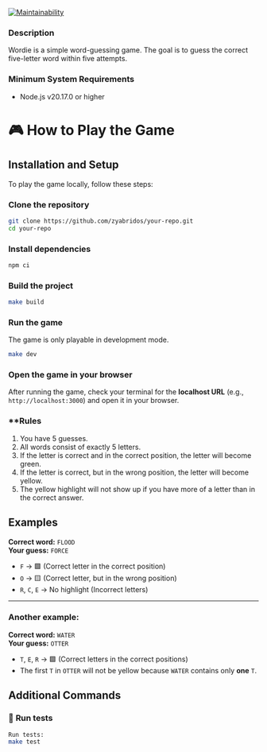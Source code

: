 [![Maintainability](https://api.codeclimate.com/v1/badges/1465d93f63f05a276f3f/maintainability)](https://codeclimate.com/github/Zyabridos/wordle/maintainability)

### Description

Wordie is a simple word-guessing game. The goal is to guess the correct five-letter word within five attempts.

### Minimum System Requirements

- Node.js v20.17.0 or higher

# 🎮 How to Play the Game

## Installation and Setup

To play the game locally, follow these steps:

### **Clone the repository**

```sh
git clone https://github.com/zyabridos/your-repo.git
cd your-repo
```

### **Install dependencies**

```sh
npm ci
```

### **Build the project**

```sh
make build

```

### **Run the game**

The game is only playable in development mode.

```sh
make dev
```

### **Open the game in your browser**

After running the game, check your terminal for the **localhost URL** (e.g., `http://localhost:3000`) and open it in your browser.

### **Rules

1. You have 5 guesses.
2. All words consist of exactly 5 letters.
3. If the letter is correct and in the correct position, the letter will become green.
4. If the letter is correct, but in the wrong position, the letter will become yellow.
5. The yellow highlight will not show up if you have more of a letter than in the correct answer.

## Examples

**Correct word:** `FLOOD`  
**Your guess:** `FORCE`

- `F` → 🟩 (Correct letter in the correct position)
- `O` → 🟨 (Correct letter, but in the wrong position)
- `R`, `C`, `E` → No highlight (Incorrect letters)

---

### Another example:

**Correct word:** `WATER`  
**Your guess:** `OTTER`

- `T`, `E`, `R` → 🟩 (Correct letters in the correct positions)
- The first `T` in `OTTER` will not be yellow because `WATER` contains only **one** `T`.

## Additional Commands

### 🧪 **Run tests**

```sh
Run tests:
make test
```
